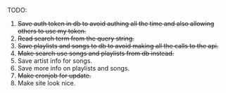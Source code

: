 TODO:
1. ~~Save auth token in db to avoid authing all the time and also allowing others to use my token.~~
2. ~~Read search term from the query string.~~
3. ~~Save playlists and songs to db to avoid making all the calls to the api.~~
4. ~~Make search use songs and playlists from db instead.~~
5. Save artist info for songs.
6. Save more info on playlists and songs.
7. ~~Make cronjob for update.~~
8. Make site look nice.
